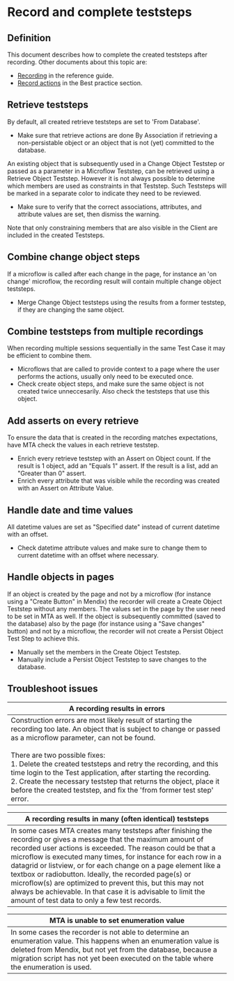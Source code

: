 # Record and complete teststeps

## Definition

This document describes how to complete the created teststeps after recording.
Other documents about this topic are:
- [Recording](../../recording) in the reference guide.
- [Record actions](../bestpractice/record-actions) in the Best practice section.

## Retrieve teststeps

By default, all created retrieve teststeps are set to 'From Database'.

- Make sure that retrieve actions are done By Association if retrieving a non-persistable object or an object that is not (yet) committed to the database.

An existing object that is subsequently used in a Change Object Teststep or passed as a parameter in a Microflow Teststep, can be retrieved using a Retrieve Object Teststep. However it is not always possible to determine which members are used as constraints in that Teststep. Such Teststeps will be marked in a separate color to indicate they need to be reviewed. 

- Make sure to verify that the correct associations, attributes, and attribute values are set, then dismiss the warning.

Note that only constraining members that are also visible in the Client are included in the created Teststeps.

## Combine change object steps

If a microflow is called after each change in the page, for instance an 'on change' microflow, the recording result will contain multiple change object teststeps.

- Merge Change Object teststeps using the results from a former teststep, if they are changing the same object.

## Combine teststeps from multiple recordings

When recording multiple sessions sequentially in the same Test Case it may be efficient to combine them. 

- Microflows that are called to provide context to a page where the user performs the actions, usually only need to be executed once.
- Check create object steps, and make sure the same object is not created twice unneccesarily. Also check the teststeps that use this object.

## Add asserts on every retrieve

To ensure the data that is created in the recording matches expectations, have MTA check the values in each retrieve teststep.

- Enrich every retrieve teststep with an Assert on Object count. If the result is 1 object, add an "Equals 1" assert. If the result is a list, add an "Greater than 0" assert.
- Enrich every attribute that was visible while the recording was created with an Assert on Attribute Value. 

## Handle date and time values

All datetime values are set as "Specified date" instead of current datetime with an offset.
- Check datetime attribute values and make sure to change them to current datetime with an offset where necessary. 

## Handle objects in pages

If an object is created by the page and not by a microflow (for instance using a "Create Button" in Mendix) the recorder will create a Create Object Teststep without any members. The values set in the page by the user need to be set in MTA as well. If the object is subsequently committed (saved to the database) also by the page (for instance using a "Save changes" button) and not by a microflow, the recorder will not create a Persist Object Test Step to achieve this. 
- Manually set the members in the Create Object Teststep.
- Manually include a Persist Object Teststep to save changes to the database.


## Troubleshoot issues

| A recording results in errors                                                                                                                                                                                                                                                                                                                                                                                                                                                                                 |
| ------------------------------------------------------------------------------------------------------------------------------------------------------------------------------------------------------------------------------------------------------------------------------------------------------------------------------------------------------------------------------------------------------------------------------------------------------------------------------------------------------------- |
| Construction errors are most likely result of starting the recording too late. An object that is subject to change or passed as a microflow parameter, can not be found. <br/><br/> There are two possible fixes: <br/> 1. Delete the created teststeps and retry the recording, and this time login to the Test application, after starting the recording. <br/>  2. Create the necessary teststep that returns the object, place it before the created teststep, and fix the 'from former test step' error. |


| A recording results in many (often identical) teststeps                                                                                                                                                                                                                                                                                                                                                                                                                                                                                                     |
| ----------------------------------------------------------------------------------------------------------------------------------------------------------------------------------------------------------------------------------------------------------------------------------------------------------------------------------------------------------------------------------------------------------------------------------------------------------------------------------------------------------------------------------------------------------- |
| In some cases MTA creates many teststeps after finishing the recording or gives a message that the maximum amount of recorded user actions is exceeded. The reason could be that a microflow is executed many times, for instance for each row in a datagrid or listview, or for each change on a page element like a textbox or radiobutton. Ideally, the recorded page(s) or microflow(s) are optimized to prevent this, but this may not always be achievable. In that case it is advisable to limit the amount of test data to only a few test records. |


| MTA is unable to set enumeration value                                                                                                                                                                                                                                   |
| ------------------------------------------------------------------------------------------------------------------------------------------------------------------------------------------------------------------------------------------------------------------------ |
| In some cases the recorder is not able to determine an enumeration value. This happens when an enumeration value is deleted from Mendix, but not yet from the database, because a migration script has not yet been executed on the table where the enumeration is used. |